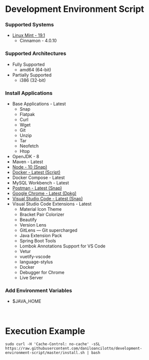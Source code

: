 # Development Environment Script

### Supported Systems
* [Linux Mint - 19.1](https://linuxmint.com/)
  * Cinnamon - 4.0.10

### Supported Architectures
* Fully Supported
  * amd64 (64-bit)
* Partially Supported
  * i386 (32-bit)

### Install Applications
* Base Applications - Latest
  * Snap
  * Flatpak
  * Curl
  * Wget
  * Git
  * Unzip
  * Tar
  * Neofetch
  * Htop
* OpenJDK - 8
* Maven - Latest
* [Node - 10 (Snap)](https://snapcraft.io/node)
* [Docker - Latest (Script)](https://www.docker.com/)
* Docker Compose - Latest
* MySQL Workbench - Latest
* [Postman - Latest (Snap)](https://snapcraft.io/postman)
* [Google Chrome - Latest (Dpkg)](https://www.google.com/chrome/)
* [Visual Studio Code - Latest (Snap)](https://snapcraft.io/code)
* Visual Studio Code Extensions - Latest
  * Material Icon Theme
  * Bracket Pair Colorizer
  * Beautify
  * Version Lens
  * GitLens — Git supercharged
  * Java Extension Pack
  * Spring Boot Tools
  * Lombok Annotations Support for VS Code
  * Vetur
  * vuetify-vscode
  * language-stylus
  * Docker
  * Debugger for Chrome
  * Live Server

### Add Environment Variables
* $JAVA_HOME

<br/>

# Execution Example

```shell
sudo curl -H 'Cache-Control: no-cache' -sSL https://raw.githubusercontent.com/daniloancilotto/development-environment-script/master/install.sh | bash
```
